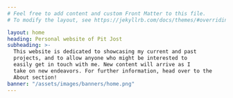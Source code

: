 ```yaml
---
# Feel free to add content and custom Front Matter to this file.
# To modify the layout, see https://jekyllrb.com/docs/themes/#overriding-theme-defaults

layout: home
heading: Personal website of Pit Jost
subheading: >-
  This website is dedicated to showcasing my current and past
  projects, and to allow anyone who might be interested to
  easily get in touch with me. New content will arrive as I
  take on new endeavors. For further information, head over to the
  About section!
banner: "/assets/images/banners/home.png"
---
```

